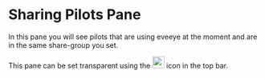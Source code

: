
# Sharing Pilots Pane

In this pane you will see pilots that are using eveeye at the moment and are in the same share-group you set.

This pane can be set transparent using the  <img src="https://raw.githubusercontent.com/Risingson/eedocs/master/docs/images/opacity_off.png" width="24" height="24">  icon in the top bar.
<!--stackedit_data:
eyJoaXN0b3J5IjpbMTcwMTQ2NzYzNiwtOTU2ODc0NzIwLC05NT
Y4NzQ3MjBdfQ==
-->